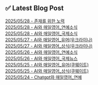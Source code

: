 
## ✅ Latest Blog Post
 
[2025/05/28 - 존재를 위한 노력](https://3hongstore.tistory.com/298) <br/>
[2025/05/28 - Ai와 매일영어_연예소식](https://3hongstore.tistory.com/297) <br/>
[2025/05/28 - AI와 매일영어_국제소식](https://3hongstore.tistory.com/296) <br/>
[2025/05/27 - Ai와 매일영어_유머(우크라이나)](https://3hongstore.tistory.com/295) <br/>
[2025/05/27 - AI와 매일영어_상식(우크라이나)](https://3hongstore.tistory.com/294) <br/>
[2025/05/26 - AI와 매일영어_연예소식](https://3hongstore.tistory.com/293) <br/>
[2025/05/26 - AI와 매일영어_국제뉴스](https://3hongstore.tistory.com/292) <br/>
[2025/05/25 - AI와 매일영어_유머(쿠웨이트)](https://3hongstore.tistory.com/290) <br/>
[2025/05/25 - AI와 매일영어_상식(쿠웨이트)](https://3hongstore.tistory.com/289) <br/>
[2025/05/24 - Chatgpt와 매일영어_연예](https://3hongstore.tistory.com/288) <br/>
